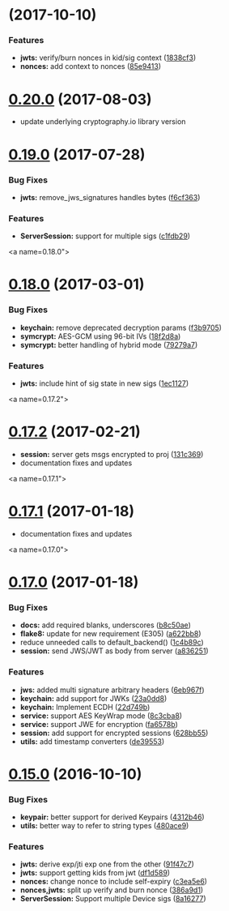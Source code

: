 <a name="0.21.0"></a>
# [](https://github.com/Neustar-TDI/python-sdk/compare/0.20.0...0.21.0) (2017-10-10)


### Features

* **jwts:** verify/burn nonces in kid/sig context ([1838cf3](https://github.com/Neustar-TDI/python-sdk/commit/1838cf3))
* **nonces:** add context to nonces ([85e9413](https://github.com/Neustar-TDI/python-sdk/commit/85e9413))


<a name="0.20.0"></a>
# [0.20.0](https://github.com/Neustar-TDI/python-sdk/compare/0.19.0...0.20.0) (2017-08-03)

* update underlying cryptography.io library version


<a name="0.19.0"></a>
# [0.19.0](https://github.com/Neustar-TDI/python-sdk/compare/0.18.0...0.19.0) (2017-07-28)


### Bug Fixes

* **jwts:** remove_jws_signatures handles bytes ([f6cf363](https://github.com/Neustar-TDI/python-sdk/commit/f6cf363))


### Features

* **ServerSession:** support for multiple sigs ([c1fdb29](https://github.com/Neustar-TDI/python-sdk/commit/c1fdb29))



<a name=0.18.0"></a>
# [0.18.0](https://github.com/OneID/oneID-connect-python/compare/0.17.2...0.18.0) (2017-03-01)


### Bug Fixes

* **keychain:** remove deprecated decryption params ([f3b9705](https://github.com/OneID/oneID-connect-python/commit/f3b9705))
* **symcrypt:** AES-GCM using 96-bit IVs ([18f2d8a](https://github.com/OneID/oneID-connect-python/commit/18f2d8a))
* **symcrypt:** better handling of hybrid mode ([79279a7](https://github.com/OneID/oneID-connect-python/commit/79279a7))


### Features

* **jwts:** include hint of sig state in new sigs ([1ec1127](https://github.com/OneID/oneID-connect-python/commit/1ec1127))


<a name=0.17.2"></a>
# [0.17.2](https://github.com/OneID/oneID-connect-python/compare/0.17.1...0.17.2) (2017-02-21)

* **session:** server gets msgs encrypted to proj ([131c369](https://github.com/OneID/oneID-connect-python/commit/131c369))
* documentation fixes and updates

<a name=0.17.1"></a>
# [0.17.1](https://github.com/OneID/oneID-connect-python/compare/0.17.0...0.17.1) (2017-01-18)

* documentation fixes and updates


<a name=0.17.0"></a>
# [0.17.0](https://github.com/OneID/oneID-connect-python/compare/0.15.0...0.17.0) (2017-01-18)


### Bug Fixes

* **docs:** add required blanks, underscores ([b8c50ae](https://github.com/OneID/oneID-connect-python/commit/b8c50ae))
* **flake8:** update for new requirement (E305) ([a622bb8](https://github.com/OneID/oneID-connect-python/commit/a622bb8))
* reduce unneeded calls to default_backend() ([1c4b89c](https://github.com/OneID/oneID-connect-python/commit/1c4b89c))
* **session:** send JWS/JWT as body from server ([a836251](https://github.com/OneID/oneID-connect-python/commit/a836251))


### Features

* **jws:** added multi signature arbitrary headers ([6eb967f](https://github.com/OneID/oneID-connect-python/commit/6eb967f))
* **keychain:** add support for JWKs ([23a0dd8](https://github.com/OneID/oneID-connect-python/commit/23a0dd8))
* **keychain:** Implement ECDH ([22d749b](https://github.com/OneID/oneID-connect-python/commit/22d749b))
* **service:** support AES KeyWrap mode ([8c3cba8](https://github.com/OneID/oneID-connect-python/commit/8c3cba8))
* **service:** support JWE for encryption ([fa6578b](https://github.com/OneID/oneID-connect-python/commit/fa6578b))
* **session:** add support for encrypted sessions ([628bb55](https://github.com/OneID/oneID-connect-python/commit/628bb55))
* **utils:** add timestamp converters ([de39553](https://github.com/OneID/oneID-connect-python/commit/de39553))



<a name="0.15.0"></a>
# [0.15.0](https://github.com/OneID/oneID-connect-python/compare/0.14.0...0.15.0) (2016-10-10)


### Bug Fixes

* **keypair:** better support for derived Keypairs ([4312b46](https://github.com/OneID/oneID-connect-python/commit/4312b46))
* **utils:** better way to refer to string types ([480ace9](https://github.com/OneID/oneID-connect-python/commit/480ace9))


### Features

* **jwts:** derive exp/jti exp one from the other ([91f47c7](https://github.com/OneID/oneID-connect-python/commit/91f47c7))
* **jwts:** support getting kids from jwt ([df1d589](https://github.com/OneID/oneID-connect-python/commit/df1d589))
* **nonces:** change nonce to include self-expiry ([c3ea5e6](https://github.com/OneID/oneID-connect-python/commit/c3ea5e6))
* **nonces,jwts:** split up verify and burn nonce ([386a9d1](https://github.com/OneID/oneID-connect-python/commit/386a9d1))
* **ServerSession:** Support multiple Device sigs ([8a16277](https://github.com/OneID/oneID-connect-python/commit/8a16277))

